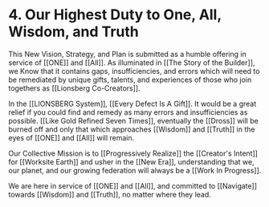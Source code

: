 # 4. Our Highest Duty to One, All, Wisdom, and Truth

This New Vision, Strategy, and Plan is submitted as a humble offering in service of [[ONE]] and [[All]]. As illuminated in [[The Story of the Builder]], we Know that it contains gaps, insufficiencies, and errors which will need to be remediated by unique gifts, talents, and experiences of those who join togethers as [[Lionsberg Co-Creators]]. 

In the [[LIONSBERG System]], [[Every Defect Is A Gift]]. It would be a great relief if you could find and remedy as many errors and insufficiencies as possible. [[Like Gold Refined Seven Times]], eventually the [[Dross]] will be burned off and only that which approaches [[Wisdom]] and [[Truth]] in the eyes of [[ONE]] and [[All]] will remain. 

Our Collective Mission is to [[Progressively Realize]] the [[Creator's Intent]] for [[Worksite Earth]] and usher in the [[New Era]], understanding that we, our planet, and our growing federation will always be a [[Work In Progress]]. 

We are here in service of [[ONE]] and [[All]], and committed to [[Navigate]] towards [[Wisdom]] and [[Truth]], no matter where they lead. 
